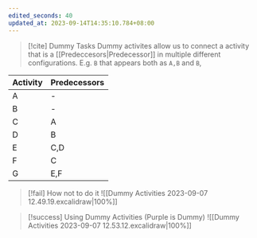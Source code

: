 ```yaml
---
edited_seconds: 40
updated_at: 2023-09-14T14:35:10.784+08:00
---
```

>[!cite] Dummy Tasks
>Dummy activites allow us to connect a activity that is a [[Predeccesors|Predecessor]] in multiple different configurations.
>E.g. `B` that appears both as `A,B` and `B`, 


| Activity | Predecessors |
| -------- | ------------ |
| A        | -            |
| B        | -            |
| C        | A            |
| D        | B            |
| E        | C,D          |
| F        | C             |
| G        | E,F             |


>[!fail] How not to do it
![[Dummy Activities 2023-09-07 12.49.19.excalidraw|100%]]

>[!success] Using Dummy Activities (Purple is Dummy)
>![[Dummy Activities 2023-09-07 12.53.12.excalidraw|100%]]



